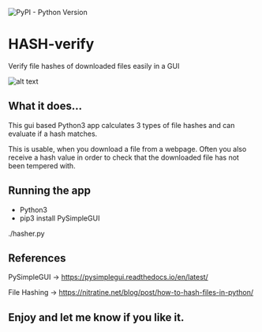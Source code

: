 ![PyPI - Python Version](https://img.shields.io/pypi/pyversions/3?style=for-the-badge)

# HASH-verify
Verify file hashes of downloaded files easily in a GUI

![alt text](https://user-images.githubusercontent.com/11914696/139138144-72e78738-2906-46af-bb4a-f25265193dc0.png)

## What it does...
This gui based Python3 app calculates 3 types of file hashes and can evaluate if a hash matches.

This is usable, when you download a file from a webpage. Often you also receive a hash value in order to check that the downloaded file has not been tempered with.

## Running the app
* Python3
* pip3 install PySimpleGUI

./hasher.py

## References

PySimpleGUI -> https://pysimplegui.readthedocs.io/en/latest/

File Hashing -> https://nitratine.net/blog/post/how-to-hash-files-in-python/

## Enjoy and let me know if you like it.

